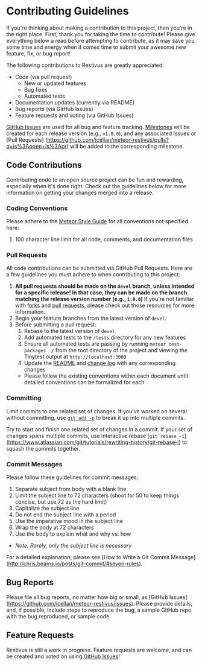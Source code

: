 # Contributing Guidelines

If you're thinking about making a contribution to this project, then you're in the right place.
First, thank you for taking the time to contribute! Please give everything below a read before
attempting to contribute, as it may save you some time and energy when it comes time to submit
your awesome new feature, fix, or bug report!

The following contributions to Restivus are greatly appreciated:
- Code (via pull request)
  - New or updated features
  - Bug fixes
  - Automated tests 
- Documentation updates (currently via README)
- Bug reports (via GitHub Issues)
- Feature requests and voting (via GitHub Issues)

[GitHub Issues](https://github.com/icellan/meteor-restivus/issues) are used for all bug and feature 
tracking. [Milestones](https://github.com/icellan/meteor-restivus/milestones) will be created for 
each release version (e.g., `v1.0.0`), and any associated Issues or [Pull Requests]
(https://github.com/icellan/meteor-restivus/pulls?q=is%3Aopen+is%3Apr) will be added to the 
corresponding milestone. 


## Code Contributions

Contributing code to an open source project can be fun and rewarding, especially when it's done
right. Check out the guidelines below for more information on getting your changes merged into a
release.

### Coding Conventions

Please adhere to the [Meteor Style Guide](https://github.com/meteor/meteor/wiki/Meteor-Style-Guide) 
for all conventions not specified here:

1. 100 character line limit for all code, comments, and documentation files


### Pull Requests

All code contributions can be submitted via GitHub Pull Requests. Here are a few guidelines you
must adhere to when contributing to this project:

1. **All pull requests should be made on the `devel` branch, unless intended for a specific release! 
   In that case, they can be made on the branch matching the release version number (e.g., 
   `1.0.0`)** If you're not familiar with [forks](https://help.github.com/articles/fork-a-repo/) and 
   [pull requests](https://help.github.com/articles/using-pull-requests/), please check out those 
   resources for more information.
1. Begin your feature branches from the latest version of `devel`.
1. Before submitting a pull request:
   1. Rebase to the latest version of `devel`
   1. Add automated tests to the `/tests` directory for any new features 
   1. Ensure all automated tests are passing by running `meteor test-packages ./` from the root
      directory of the project and viewing the Tinytest output at `http://localhost:3000`
   1. Update the [README](https://github.com/icellan/meteor-restivus/blob/devel/README.md) and 
      [change log](https://github.com/icellan/meteor-restivus/blob/devel/CHANGELOG.md) with any 
      corresponding changes
     - Please follow the existing conventions within each document until detailed conventions can 
       be formalized for each

### Committing

Limit commits to one related set of changes. If you’ve worked on several without committing, use
[`git add -p`](http://nuclearsquid.com/writings/git-add/) to break it up into multiple commits.

Try to start and finish one related set of changes in a commit. If your set of changes spans
multiple commits, use interactive rebase [`git rebase -i`]
(https://www.atlassian.com/git/tutorials/rewriting-history/git-rebase-i) to squash the commits
together.

### Commit Messages

Please follow these guidelines for commit messages:

1. Separate subject from body with a blank line
1. Limit the subject line to 72 characters (shoot for 50 to keep things concise, but use 72 as the 
   hard limit)
1. Capitalize the subject line
1. Do not end the subject line with a period
1. Use the imperative mood in the subject line
1. Wrap the body at 72 characters
1. Use the body to explain what and why vs. how
  - _Note: Rarely, only the subject line is necessary_

For a detailed explanation, please see [How to Write a Git Commit Message]
(http://chris.beams.io/posts/git-commit/#seven-rules).


## Bug Reports

Please file all bug reports, no matter how big or small, as [GitHub Issues]
(https://github.com/icellan/meteor-restivus/issues). Please provide details, and, if possible,
include steps to reproduce the bug, a sample GitHub repo with the bug reproduced, or sample code.


## Feature Requests

Restivus is still a work in progress. Feature requests are welcome, and can be created and voted on
using [GitHub Issues](https://github.com/icellan/meteor-restivus/issues)!
